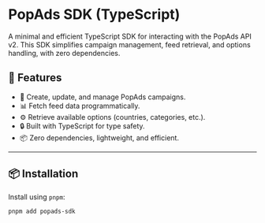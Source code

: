 # PopAds SDK (TypeScript)
A minimal and efficient TypeScript SDK for interacting with the PopAds API v2. This SDK simplifies campaign management, feed retrieval, and options handling, with zero dependencies.

## 🚀 Features
- 📌 Create, update, and manage PopAds campaigns.
- 📊 Fetch feed data programmatically.
- ⚙️ Retrieve available options (countries, categories, etc.).
- 🔒 Built with TypeScript for type safety.
- 📦 Zero dependencies, lightweight, and efficient.

---

## 📦 Installation
Install using `pnpm`:

```sh
pnpm add popads-sdk
```
